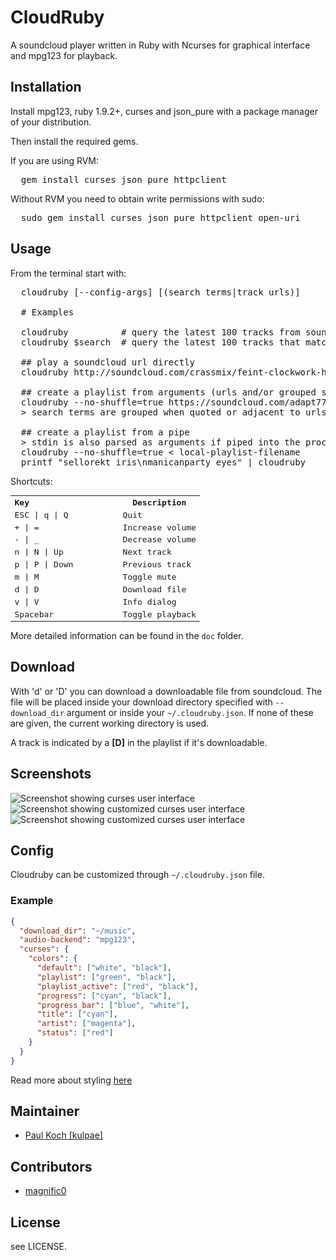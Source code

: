# CloudRuby

A soundcloud player written in Ruby with Ncurses for graphical interface and mpg123
for playback.

## Installation

Install mpg123, ruby 1.9.2+, curses and json_pure with a package manager of your
distribution.

Then install the required gems.

If you are using RVM:
<pre>
  gem install curses json_pure httpclient
</pre>

Without RVM you need to obtain write permissions with sudo:
<pre>
  sudo gem install curses json_pure httpclient open-uri
</pre>

## Usage
From the terminal start with:
<pre>
  cloudruby [--config-args] [(search terms|track urls)]

  # Examples

  cloudruby          # query the latest 100 tracks from soundcloud
  cloudruby $search  # query the latest 100 tracks that match the $search keywords

  ## play a soundcloud url directly
  cloudruby http://soundcloud.com/crassmix/feint-clockwork-hearts-crass

  ## create a playlist from arguments (urls and/or grouped search keywords)
  cloudruby --no-shuffle=true https://soundcloud.com/adapt77/auto-ok-ecophal manicanparty heart "sellorekt thunderbolt" https://soundcloud.com/wearesoundspace/premiere-malbetrieb-ghetto "elektroschneider lenny"
  > search terms are grouped when quoted or adjacent to urls or quoted strings

  ## create a playlist from a pipe
  > stdin is also parsed as arguments if piped into the process
  cloudruby --no-shuffle=true < local-playlist-filename
  printf "sellorekt iris\nmanicanparty eyes" | cloudruby
</pre>

Shortcuts:
<table style="font-family: monospace">
<tr><th width="160px" align="left">Key</th><th>Description</th></tr>
<tr><td>ESC | q | Q        </td><td>Quit</td></tr>
<tr><td>+ | =        </td><td>Increase volume</td></tr>
<tr><td>- | _        </td><td>Decrease volume</td></tr>
<tr><td>n | N | Up   </td><td>Next track</td></tr>
<tr><td>p | P | Down </td><td>Previous track</td></tr>
<tr><td>m | M        </td><td>Toggle mute</td></tr>
<tr><td>d | D        </td><td>Download file</td></tr>
<tr><td>v | V        </td><td>Info dialog</td></tr>
<tr><td>Spacebar     </td><td>Toggle playback</td></tr>
</table>

More detailed information can be found in the `doc` folder.

## Download

With 'd' or 'D' you can download a downloadable file from soundcloud. The file
will be placed inside your download directory specified with `--download_dir` argument
or inside your `~/.cloudruby.json`. If none of these are given, the current working
directory is used.

A track is indicated by a **[D]** in the playlist if it's downloadable.

## Screenshots

![Screenshot showing curses user interface](https://www.dropbox.com/s/j6uuqf56sgb53tw/cloudruby-default.png?raw=1)
![Screenshot showing customized curses user interface](https://www.dropbox.com/s/3re0xiqkd2403to/cloudruby-custom.png?raw=1)
![Screenshot showing customized curses user interface](https://www.dropbox.com/s/kfiu4ve85jsxh04/cloudruby-styling.png?raw=1)

## Config

Cloudruby can be customized through `~/.cloudruby.json` file.

### Example
```json
{
  "download_dir": "~/music",
  "audio-backend": "mpg123",
  "curses": {
    "colors": {
      "default": ["white", "black"],
      "playlist": ["green", "black"],
      "playlist_active": ["red", "black"],
      "progress": ["cyan", "black"],
      "progress_bar": ["blue", "white"],
      "title": ["cyan"],
      "artist": ["magenta"],
      "status": ["red"]
    }
  }
}
```

Read more about styling [here](doc/colors.md)

## Maintainer
* [Paul Koch [kulpae]](http://www.uraniumlane.net/users/kulpae)

## Contributors
* [magnific0](http://www.github.com/magnific0)


## License
see LICENSE.
